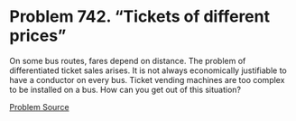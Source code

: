 # Problem 742. “Tickets of different prices”

On some bus routes, fares depend on distance. The problem of differentiated ticket sales arises. It is not always economically justifiable to have a conductor on every bus. Ticket vending machines are too complex to be installed on a bus. How can you get out of this situation?

[Problem Source](https://www.trizland.ru/tasks/5351/)